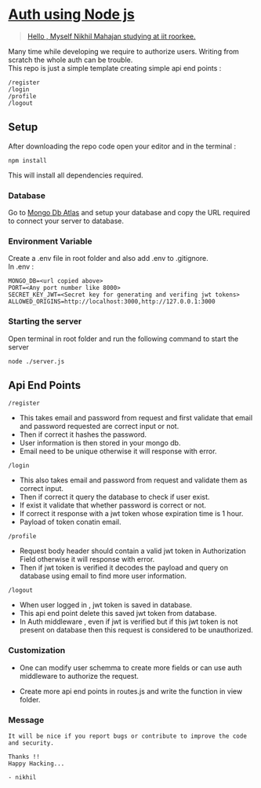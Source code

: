 # [Auth using Node js](https://github.com/nik-55/auth-using-nodejs.git)

> [Hello , Myself Nikhil Mahajan studying at iit roorkee.](https://github.com/nik-55)

Many time while developing we require to authorize users. Writing from scratch the whole auth can be trouble.  
This repo is just a simple template creating simple api end points :

```
/register
/login
/profile
/logout
```

## Setup

After downloading the repo code open your editor and in the terminal :

```
npm install
```

This will install all dependencies required.

### Database

Go to [Mongo Db Atlas]("https://www.mongodb.com/atlas") and setup your database and copy the URL required to connect your server to database.

### Environment Variable

Create a .env file in root folder and also add .env to .gitignore.  
In .env :

```
MONGO_DB=<url copied above>
PORT=<Any port number like 8000>
SECRET_KEY_JWT=<Secret key for generating and verifing jwt tokens>
ALLOWED_ORIGINS=http://localhost:3000,http://127.0.0.1:3000
```

### Starting the server

Open terminal in root folder and run the following command to start the server

```
node ./server.js
```

## Api End Points

`/register`

- This takes email and password from request and first validate that email and password requested are correct input or not.
- Then if correct it hashes the password.
- User information is then stored in your mongo db.
- Email need to be unique otherwise it will response with error.

`/login`

- This also takes email and password from request and validate them as correct input.
- Then if correct it query the database to check if user exist.
- If exist it validate that whether password is correct or not.
- If correct it response with a jwt token whose expiration time is 1 hour.
- Payload of token conatin email.

`/profile`

- Request body header should contain a valid jwt token in Authorization Field otherwise it will response with error.
- Then if jwt token is verified it decodes the payload and query on database using email to find more user information.

`/logout`

- When user logged in , jwt token is saved in database.
- This api end point delete this saved jwt token from database.
- In Auth middleware , even if jwt is verified but if this jwt token is not present on database then this request is considered to be unauthorized.

### Customization

- One can modify user schemma to create more fields or can use auth middleware to authorize the request.

- Create more api end points in routes.js
  and write the function in view folder.

### Message

```
It will be nice if you report bugs or contribute to improve the code and security.

Thanks !!
Happy Hacking...

- nikhil
```
